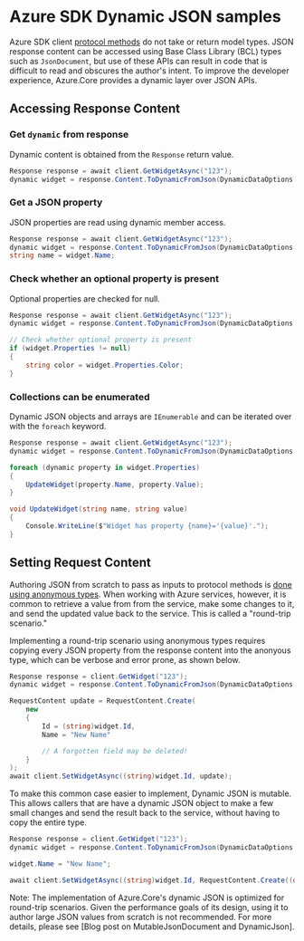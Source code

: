 # Azure SDK Dynamic JSON samples

Azure SDK client [protocol methods](ProtocolMethods.md) do not take or return model types.  JSON response content can be accessed using Base Class Library (BCL) types such as `JsonDocument`, but use of these APIs can result in code that is difficult to read and obscures the author's intent.  To improve the developer experience, Azure.Core provides a dynamic layer over JSON APIs.

## Accessing Response Content

### Get `dynamic` from response

Dynamic content is obtained from the `Response` return value.

```C# Snippet:AzureCoreGetDynamicJson
Response response = await client.GetWidgetAsync("123");
dynamic widget = response.Content.ToDynamicFromJson(DynamicDataOptions.Default);
```

### Get a JSON property

JSON properties are read using dynamic member access.

```C# Snippet:AzureCoreGetDynamicJsonProperty
Response response = await client.GetWidgetAsync("123");
dynamic widget = response.Content.ToDynamicFromJson(DynamicDataOptions.Default);
string name = widget.Name;
```

### Check whether an optional property is present

Optional properties are checked for null.

```C# Snippet:AzureCoreGetDynamicJsonOptionalProperty
Response response = await client.GetWidgetAsync("123");
dynamic widget = response.Content.ToDynamicFromJson(DynamicDataOptions.Default);

// Check whether optional property is present
if (widget.Properties != null)
{
    string color = widget.Properties.Color;
}
```

### Collections can be enumerated

Dynamic JSON objects and arrays are `IEnumerable` and can be iterated over with the `foreach` keyword.

```C# Snippet:AzureCoreEnumerateDynamicJsonObject
Response response = await client.GetWidgetAsync("123");
dynamic widget = response.Content.ToDynamicFromJson(DynamicDataOptions.Default);

foreach (dynamic property in widget.Properties)
{
    UpdateWidget(property.Name, property.Value);
}

void UpdateWidget(string name, string value)
{
    Console.WriteLine($"Widget has property {name}='{value}'.");
}
```

## Setting Request Content

Authoring JSON from scratch to pass as inputs to protocol methods is [done using anonymous types](ProtocolMethods.md#2-create-and-send-a-request).  When working with Azure services, however, it is common to retrieve a value from from the service, make some changes to it, and send the updated value back to the service.  This is called a "round-trip scenario."

Implementing a round-trip scenario using anonymous types requires copying every JSON property from the response content into the anonyous type, which can be verbose and error prone, as shown below.

```C# Snippet:AzureCoreRoundTripAnonymousType
Response response = client.GetWidget("123");
dynamic widget = response.Content.ToDynamicFromJson(DynamicDataOptions.Default);

RequestContent update = RequestContent.Create(
    new
    {
        Id = (string)widget.Id,
        Name = "New Name"

        // A forgotten field may be deleted!
    }
);
await client.SetWidgetAsync((string)widget.Id, update);
```

To make this common case easier to implement, Dynamic JSON is mutable.  This allows callers that are have a dynamic JSON object to make a few small changes and send the result back to the service, without having to copy the entire type.

```C# Snippet:AzureCoreRoundTripDynamicJson
Response response = client.GetWidget("123");
dynamic widget = response.Content.ToDynamicFromJson(DynamicDataOptions.Default);

widget.Name = "New Name";

await client.SetWidgetAsync((string)widget.Id, RequestContent.Create((object)widget));
```

Note: The implementation of Azure.Core's dynamic JSON is optimized for round-trip scenarios.  Given the performance goals of its design, using it to author large JSON values from scratch is not recommended.  For more details, please see [Blog post on MutableJsonDocument and DynamicJson].
